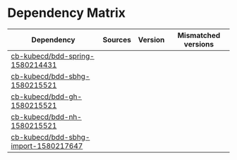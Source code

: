 # Dependency Matrix

Dependency | Sources | Version | Mismatched versions
---------- | ------- | ------- | -------------------
[cb-kubecd/bdd-spring-1580214431](https://github.com/cb-kubecd/bdd-spring-1580214431.git) |  | []() | 
[cb-kubecd/bdd-sbhg-1580215521](https://github.com/cb-kubecd/bdd-sbhg-1580215521.git) |  | []() | 
[cb-kubecd/bdd-gh-1580215521](https://github.com/cb-kubecd/bdd-gh-1580215521.git) |  | []() | 
[cb-kubecd/bdd-nh-1580215521](https://github.com/cb-kubecd/bdd-nh-1580215521.git) |  | []() | 
[cb-kubecd/bdd-sbhg-import-1580217647](https://github.com/cb-kubecd/bdd-sbhg-import-1580217647.git) |  | []() | 
